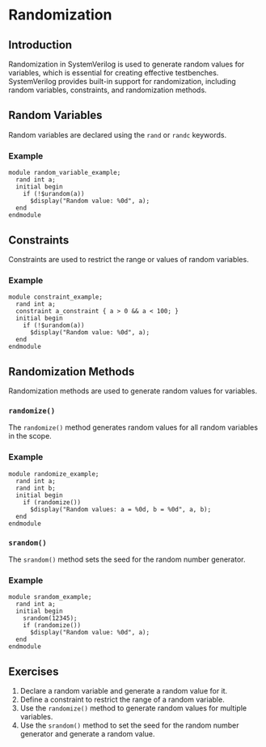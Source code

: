 # Randomization

## Introduction
Randomization in SystemVerilog is used to generate random values for variables, which is essential for creating effective testbenches. SystemVerilog provides built-in support for randomization, including random variables, constraints, and randomization methods.

## Random Variables
Random variables are declared using the `rand` or `randc` keywords.

### Example
```SV
module random_variable_example;
  rand int a;
  initial begin
    if (!$urandom(a))
      $display("Random value: %0d", a);
  end
endmodule
```

## Constraints
Constraints are used to restrict the range or values of random variables.

### Example
```SV
module constraint_example;
  rand int a;
  constraint a_constraint { a > 0 && a < 100; }
  initial begin
    if (!$urandom(a))
      $display("Random value: %0d", a);
  end
endmodule
```

## Randomization Methods
Randomization methods are used to generate random values for variables.

### `randomize()`
The `randomize()` method generates random values for all random variables in the scope.

### Example
```SV
module randomize_example;
  rand int a;
  rand int b;
  initial begin
    if (randomize())
      $display("Random values: a = %0d, b = %0d", a, b);
  end
endmodule
```

### `srandom()`
The `srandom()` method sets the seed for the random number generator.

### Example
```SV
module srandom_example;
  rand int a;
  initial begin
    srandom(12345);
    if (randomize())
      $display("Random value: %0d", a);
  end
endmodule
```

## Exercises
1. Declare a random variable and generate a random value for it.
2. Define a constraint to restrict the range of a random variable.
3. Use the `randomize()` method to generate random values for multiple variables.
4. Use the `srandom()` method to set the seed for the random number generator and generate a random value.

